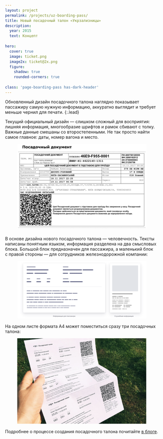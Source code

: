 ```yaml
---
layout: project
permalink: /projects/uz-boarding-pass/
title: Новый посадочный талон «Укрзализницы»
description:
  year: 2015
  text: Концепт

hero:
  cover: true
  image: ticket.png
  image2x: ticket@2x.png
  figure:
    shadow: true
    rounded-corners: true

class: 'page-boarding-pass has-dark-header'
---
```


Обновленный дизайн посадочного талона наглядно показывает пассажиру самую нужную информацию, аккуратно выглядит и требует меньше чернил для печати.
{:.lead}

Текущий официальный дизайн — слишком сложный для восприятия: лишняя информация, многообразие шрифтов и рамок сбивают с толку. Важные данные смешаны со второстепенными. Не так просто найти самое главное: даты, номер вагона и место.

<figure style="margin-bottom: 1.5em;">
  <img src="/i/projects/uz-boarding-pass/pass-current.png" srcset="/i/projects/uz-boarding-pass/pass-current@2x.png 2x" alt="Посадочный талон «Укрзализницы»">
</figure>

В основе дизайна нового посадочного талона — человечность. Тексты написаны понятным языком, информация разделена на два смысловых блока. Большой блок предназначен для пассажира, а маленький блок с правой стороны — для сотрудников железнодорожной компании:

<figure class="figure--wide">
  <img src="/i/projects/uz-boarding-pass/components.png" srcset="/i/projects/uz-boarding-pass/components@2x.png 2x" alt="Отдельные информационные блоки нового билета — с информацией для пассажиров и служебной информацией">
</figure>

На одном листе формата А4 может поместиться сразу три посадочных талона:

<figure>
  <img src="/i/projects/uz-boarding-pass/three-tickets.jpg" alt="">
</figure>

Подробнее о процессе создания посадочного талона почитайте [в блоге](/blog/uz-boarding-pass/).
